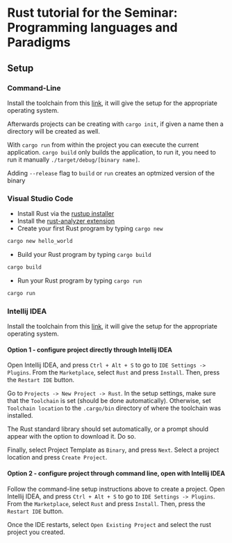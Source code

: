 # Rust tutorial for the Seminar: Programming languages and Paradigms

## Setup

### Command-Line

Install the toolchain from this [link](https://rustup.rs/), it will give the setup for the
appropriate operating system.

Afterwards projects can be creating with `cargo init`, if given a name then a directory will be
created as well.

With `cargo run` from within the project you can execute the current application. `cargo build` only
builds the application, to run it, you need to run it manually `./target/debug/[binary name]`.

Adding `--release` flag to `build` or `run` creates an optmized version of the binary

### Visual Studio Code

- Install Rust via the [rustup installer](https://rustup.rs/) 
- Install the [rust-analyzer extension](https://marketplace.visualstudio.com/items?itemName=rust-lang.rust-analyzer)
- Create your first Rust program by typing `cargo new`
```rust
cargo new hello_world
```
- Build your Rust program by typing `cargo build`
```rust
cargo build
```
- Run your Rust program by typing `cargo run`
```rust
cargo run
```

### Intellij IDEA

Install the toolchain from this [link](https://rustup.rs/), it will give the setup for the
appropriate operating system.

#### Option 1 - configure project directly through Intellij IDEA 
Open Intellij IDEA, and press `Ctrl + Alt + S` to go to `IDE Settings -> Plugins`. From the `Marketplace`, select `Rust` and press `Install`. Then, press the `Restart IDE` button.

Go to `Projects -> New Project -> Rust`. In the setup settings, make sure that the `Toolchain` is set (should be done automatically). Otherwise, set `Toolchain location` to the `.cargo/bin` directory of where the toolchain was installed. 

The Rust standard library should set automatically, or a prompt should appear with the option to download it. Do so. 

Finally, select Project Template as `Binary`, and press `Next`. Select a project location and press `Create Project`.

#### Option 2 - configure project through command line, open with Intellij IDEA
Follow the command-line setup instructions above to create a project. Open Intellij IDEA, and press `Ctrl + Alt + S` to go to `IDE Settings -> Plugins`. From the `Marketplace`, select `Rust` and press `Install`. Then, press the `Restart IDE` button.

Once the IDE restarts, select `Open Existing Project` and select the rust project you created.

